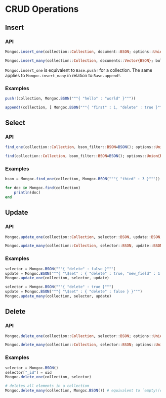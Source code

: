 
# CRUD Operations

## Insert

### API

```julia
Mongoc.insert_one(collection::Collection, document::BSON; options::Union{Nothing, BSON}=nothing)

Mongoc.insert_many(collection::Collection, documents::Vector{BSON}; bulk_options::Union{Nothing, BSON}=nothing, insert_options::Union{Nothing, BSON}=nothing)
```

`Mongoc.insert_one` is equivalent to `Base.push!` for a collection.
The same applies to `Mongoc.insert_many` in relation to `Base.append!`.

### Examples

```julia
push!(collection, Mongoc.BSON("""{ "hello" : "world" }"""))

append!(collection, [ Mongoc.BSON("""{ "first" : 1, "delete" : true }"""), Mongoc.BSON("""{ "second" : 2, "delete" : true }"""), Mongoc.BSON("""{ "third" : 3, "delete" : false }""") ])
```

## Select

### API

```julia
find_one(collection::Collection, bson_filter::BSON=BSON(); options::Union{Nothing, BSON}=nothing) :: Union{Nothing, BSON}

find(collection::Collection, bson_filter::BSON=BSON(); options::Union{Nothing, BSON}=nothing) :: Cursor
```

### Examples

```julia
bson = Mongoc.find_one(collection, Mongoc.BSON("""{ "third" : 3 }"""))

for doc in Mongoc.find(collection)
    println(doc)
end
```

## Update

### API

```julia
Mongoc.update_one(collection::Collection, selector::BSON, update::BSON; options::Union{Nothing, BSON}=nothing)

Mongoc.update_many(collection::Collection, selector::BSON, update::BSON; options::Union{Nothing, BSON}=nothing)
```

### Examples

```julia
selector = Mongoc.BSON("""{ "delete" : false }""")
update = Mongoc.BSON("""{ "\$set" : { "delete" : true, "new_field" : 1 } }""")
Mongoc.update_one(collection, selector, update)

selector = Mongoc.BSON("""{ "delete" : true }""")
update = Mongoc.BSON("""{ "\$set" : { "delete" : false } }""")
Mongoc.update_many(collection, selector, update)
```

## Delete

### API

```julia
Mongoc.delete_one(collection::Collection, selector::BSON; options::Union{Nothing, BSON}=nothing)

Mongoc.delete_many(collection::Collection, selector::BSON; options::Union{Nothing, BSON}=nothing)
```

### Examples

```julia
selector = Mongoc.BSON()
selector["_id"] = oid
Mongoc.delete_one(collection, selector)

# deletes all elements in a collection
Mongoc.delete_many(collection, Mongoc.BSON()) # equivalent to `empty!(collection)`
```
